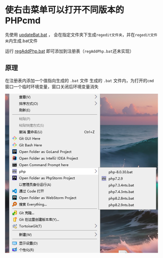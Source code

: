 # 使右击菜单可以打开不同版本的PHPcmd

先使用 [updateBat.bat](/updateBat.bat) ， 会在指定文件夹下生成`regedit文件夹`，并在`regedit文件夹`内生成.bat文件

运行 [regAddPhp.bat](regAddPhp.bat) 即可添加到注册表（`regAddPhp.bat`还未实现）

## 原理
在注册表内添加一个值指向生成的 `.bat` 文件
生成的 `.bat` 文件内，为打开的`cmd`窗口一个临时环境变量，窗口关闭后环境变量消失

![img.png](/img/img.png)